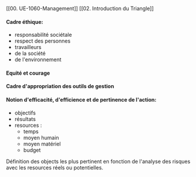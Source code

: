 [[00. UE-1060-Management]] [[02. Introduction du Triangle]]
#### Cadre éthique:
- responsabilité sociétale
- respect des personnes
- travailleurs
- de la société
- de l'environnement
#### Equité et courage

#### Cadre d'appropriation des outils de gestion

#### Notion d'efficacité, d'efficience et de pertinence de l'action:
- objectifs
- résultats
- resources :
	- temps
	- moyen humain
	- moyen matériel
	- budget

Définition des objects les plus pertinent en fonction de l'analyse des risques avec les resources réels ou potentielles.

